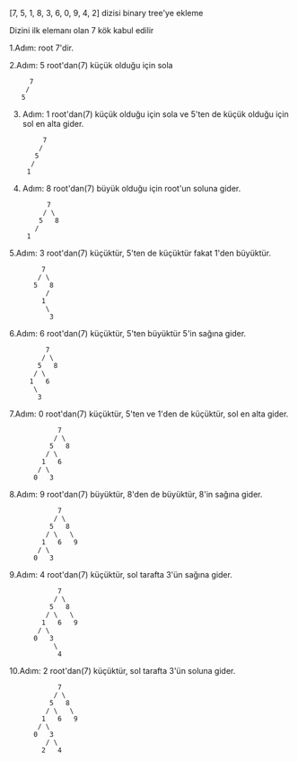 [7, 5, 1, 8, 3, 6, 0, 9, 4, 2] dizisi binary tree'ye ekleme

Dizini ilk elemanı olan 7 kök kabul edilir

1.Adım: root 7'dir.

2.Adım: 5 root'dan(7) küçük olduğu için sola

	
		 7
		/
       5

3. Adım: 1 root'dan(7) küçük olduğu için sola ve 5'ten de küçük olduğu için sol en alta gider.

			7
	       /
	      5
	     /
	    1

4. Adım: 8 root'dan(7) büyük olduğu için root'un soluna gider.

			 7
			/ \
	       5   8
	      /
		1

5.Adım: 3 root'dan(7) küçüktür, 5'ten de küçüktür fakat 1'den büyüktür.

			7
	       / \
	      5   8
             /
            1
             \
              3

6.Adım: 6 root'dan(7) küçüktür, 5'ten büyüktür 5'in sağına gider.

			 7
			/ \
	       5   8
          / \
         1   6
          \
           3

7.Adım: 0 root'dan(7) küçüktür, 5'ten ve 1'den de küçüktür, sol en alta gider.

				7
	       	   / \
	     	  5   8
             / \
            1   6
           / \
          0   3

8.Adım: 9 root'dan(7) büyüktür, 8'den de büyüktür, 8'in sağına gider.

		        7
	           / \
	          5   8
             / \   \
            1   6   9
           / \
          0   3

9.Adım: 4 root'dan(7) küçüktür, sol tarafta 3'ün sağına gider.

		        7
	           / \
	          5   8
             / \   \
            1   6   9
           / \
          0   3
	           \
	            4

10.Adım: 2 root'dan(7) küçüktür, sol tarafta 3'ün soluna gider.

		        7
	           / \
	          5   8
             / \   \
            1   6   9
           / \
          0   3
	         / \
	        2   4




